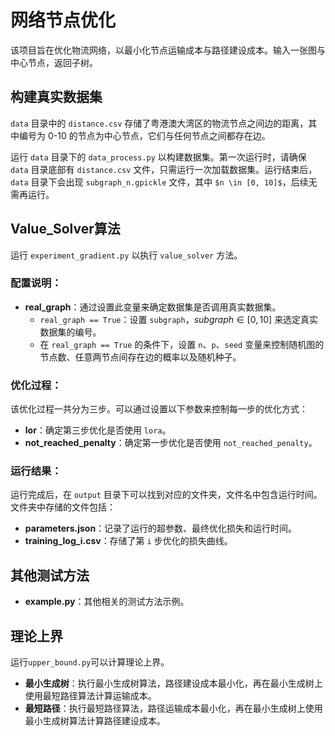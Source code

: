 # 网络节点优化

该项目旨在优化物流网络，以最小化节点运输成本与路径建设成本。输入一张图与中心节点，返回子树。

## 构建真实数据集

`data` 目录中的 `distance.csv` 存储了粤港澳大湾区的物流节点之间边的距离，其中编号为 0-10 的节点为中心节点，它们与任何节点之间都存在边。

运行 `data` 目录下的 `data_process.py` 以构建数据集。第一次运行时，请确保 `data` 目录底部有 `distance.csv` 文件，只需运行一次加载数据集。运行结束后，`data` 目录下会出现 `subgraph_n.gpickle` 文件，其中 `$n \in [0, 10]$`，后续无需再运行。

## Value_Solver算法

运行 `experiment_gradient.py` 以执行 `value_solver` 方法。

### 配置说明：

- **real_graph**：通过设置此变量来确定数据集是否调用真实数据集。
  - `real_graph == True`：设置 `subgraph`，$subgraph \in [0, 10]$ 来选定真实数据集的编号。
  - 在 `real_graph == True` 的条件下，设置 `n`、`p`、`seed` 变量来控制随机图的节点数、任意两节点间存在边的概率以及随机种子。

### 优化过程：

该优化过程一共分为三步。可以通过设置以下参数来控制每一步的优化方式：
- **lor**：确定第三步优化是否使用 `lora`。
- **not_reached_penalty**：确定第一步优化是否使用 `not_reached_penalty`。

### 运行结果：

运行完成后，在 `output` 目录下可以找到对应的文件夹，文件名中包含运行时间。文件夹中存储的文件包括：
- **parameters.json**：记录了运行的超参数、最终优化损失和运行时间。
- **training_log_i.csv**：存储了第 `i` 步优化的损失曲线。

## 其他测试方法

- **example.py**：其他相关的测试方法示例。

##  理论上界

运行`upper_bound.py`可以计算理论上界。
- **最小生成树**：执行最小生成树算法，路径建设成本最小化，再在最小生成树上使用最短路径算法计算运输成本。
- **最短路径**：执行最短路径算法，路径运输成本最小化，再在最小生成树上使用最小生成树算法计算路径建设成本。